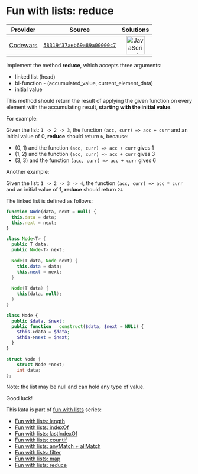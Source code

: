 [_metadata_:generated]: - "true"

# Fun with lists: reduce

<!-- INFO TABLE BEGIN -->

| Provider                                        | Source                                                                               | Solutions                                                                                                                                                    |
| :---------------------------------------------: | :----------------------------------------------------------------------------------: | :----------------------------------------------------------------------------------------------------------------------------------------------------------: |
| [Codewars](../../../docs/providers/Codewars.md) | [`58319f37aeb69a89a00000c7`](https://www.codewars.com/kata/58319f37aeb69a89a00000c7) | [<img src="https://res.cloudinary.com/rascaltwo/image/upload/v1631924076/javascript_ehszr7.svg" alt="JavaScript" title="JavaScript" width="50" />](solve.js) |

<!-- INFO TABLE END -->

Implement the method **reduce**, which accepts three arguments:

* linked list (head)
* bi-function - (accumulated_value, current_element_data)
* initial value

This method should return the result of applying the given function on every element with the accumulating result, **starting with the initial value**.

For example:

Given the list: `1 -> 2 -> 3`, the function `(acc, curr) => acc + curr` and an initial value of 0, **reduce** should return `6`, because:

* (0, 1) and the function `(acc, curr) => acc + curr` gives 1
* (1, 2) and the function `(acc, curr) => acc + curr` gives 3
* (3, 3) and the function `(acc, curr) => acc + curr` gives 6

Another example:

Given the list: `1 -> 2 -> 3 -> 4`, the function `(acc, curr) => acc * curr` and an initial value of 1, **reduce** should return `24`

The linked list is defined as follows:

```javascript
function Node(data, next = null) {
  this.data = data;
  this.next = next;
}
```
```java
class Node<T> {
  public T data;
  public Node<T> next;
  
  Node(T data, Node next) {
    this.data = data;
    this.next = next;
  }
  
  Node(T data) {
    this(data, null);
  }
}
```
```php
class Node {
  public $data, $next;
  public function __construct($data, $next = NULL) {
    $this->data = $data;
    $this->next = $next;
  }
}
```
```c
struct Node {
	struct Node *next;
	int data;
};
```

Note: the list may be null and can hold any type of value.

Good luck!


This kata is part of [fun with lists](https://www.codewars.com/collections/fun-with-lists) series:

* [Fun with lists: length](https://www.codewars.com/kata/581e476d5f59408553000a4b)
* [Fun with lists: indexOf](https://www.codewars.com/kata/581c6b075cfa83852700021f)
* [Fun with lists: lastIndexOf](https://www.codewars.com/kata/581c867a33b9fe732e000076)
* [Fun with lists: countIf](https://www.codewars.com/kata/5819081d056d4bdd410004f8)
* [Fun with lists: anyMatch + allMatch](https://www.codewars.com/kata/581e50555f59405743001813)
* [Fun with lists: filter](https://www.codewars.com/kata/582041237df353e01d000084)
* [Fun with lists: map](https://www.codewars.com/kata/58259d9062cfb45e1a00006b)
* [Fun with lists: reduce](https://www.codewars.com/kata/58319f37aeb69a89a00000c7)
